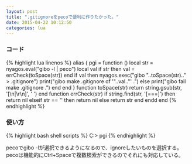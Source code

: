 ```yaml
---
layout: post
title: ".gitignoreをpecoで便利に作りたかった。"
date: 2015-04-22 10:12:50
categories: lua
---
```

### コード

{% highlight lua linenos %}
alias {
  pgi = function ()
    local str = nyagos.eval("gibo -l | peco")
    local val
    if str then
      val = errCheck(toSpace(str))
    end
    if val then
      nyagos.exec("gibo "..toSpace(str).." > .gitignore")
      print("gibo make .gitignore of '"..val.."' .")
    else
      print("gibo fail make .gitignore .")
    end
  end
}
function toSpace(str)
  return string.gsub(str, '[\n|\r\n]', ' ')
end
function errCheck(str)
  if string.find(str, '[===]') then
    return nil
  elseif str == '' then
    return nil
  else
    return str
  end
endd
end
{% endhighlight %}

### 使い方

{% highlight bash shell scripts %}
C:> pgi
{% endhighlight %}

pecoでgibo -lが選択できるようになるので、ignoreしたいものを選択する。
pecoは機能的にCtrl+Spaceで複数検索ができるのでそれにも対応している。